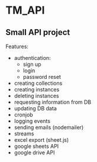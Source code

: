 # TM_API
## Small API project
Features:
  - authentication: 
    - sign up
    - login
    - password reset
  - creating collections
  - creating instances
  - deleting instances
  - requesting information from DB
  - updating DB data
  - cronjob
  - logging events
  - sending emails (nodemailer)
  - streams 
  - excel export (sheet.js)
  - google sheets API
  - google drive API
    
